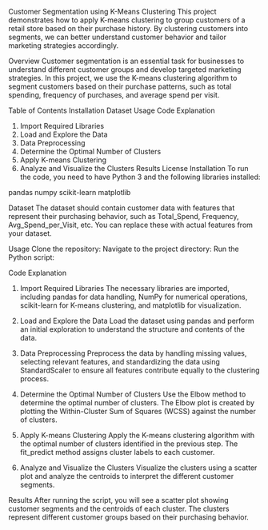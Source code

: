 Customer Segmentation using K-Means Clustering
This project demonstrates how to apply K-means clustering to group customers of a retail store based on their purchase history. By clustering customers into segments, we can better understand customer behavior and tailor marketing strategies accordingly.

Overview
Customer segmentation is an essential task for businesses to understand different customer groups and develop targeted marketing strategies. In this project, we use the K-means clustering algorithm to segment customers based on their purchase patterns, such as total spending, frequency of purchases, and average spend per visit.

Table of Contents
Installation
Dataset
Usage
Code Explanation
1. Import Required Libraries
2. Load and Explore the Data
3. Data Preprocessing
4. Determine the Optimal Number of Clusters
5. Apply K-means Clustering
6. Analyze and Visualize the Clusters
Results
License
Installation
To run the code, you need to have Python 3 and the following libraries installed:

pandas
numpy
scikit-learn
matplotlib

Dataset
The dataset should contain customer data with features that represent their purchasing behavior, such as Total_Spend, Frequency, Avg_Spend_per_Visit, etc. You can replace these with actual features from your dataset.

Usage
Clone the repository:
Navigate to the project directory:
Run the Python script:

Code Explanation
1. Import Required Libraries
The necessary libraries are imported, including pandas for data handling, NumPy for numerical operations, scikit-learn for K-means clustering, and matplotlib for visualization.

2. Load and Explore the Data
Load the dataset using pandas and perform an initial exploration to understand the structure and contents of the data.

3. Data Preprocessing
Preprocess the data by handling missing values, selecting relevant features, and standardizing the data using StandardScaler to ensure all features contribute equally to the clustering process.

4. Determine the Optimal Number of Clusters
Use the Elbow method to determine the optimal number of clusters. The Elbow plot is created by plotting the Within-Cluster Sum of Squares (WCSS) against the number of clusters.

5. Apply K-means Clustering
Apply the K-means clustering algorithm with the optimal number of clusters identified in the previous step. The fit_predict method assigns cluster labels to each customer.

6. Analyze and Visualize the Clusters
Visualize the clusters using a scatter plot and analyze the centroids to interpret the different customer segments.


Results
After running the script, you will see a scatter plot showing customer segments and the centroids of each cluster. The clusters represent different customer groups based on their purchasing behavior.

